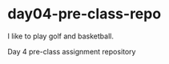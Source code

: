 
# day04-pre-class-repo

I like to play golf and basketball.


Day 4 pre-class assignment repository
